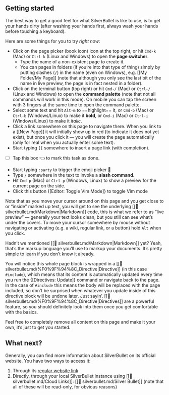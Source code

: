 ## Getting started
The best way to get a good feel for what SilverBullet is like to use, is to get your hands dirty (after washing your hands first, always wash your hands before touching a keyboard).

Here are some things for you to try _right now_:

* Click on the page picker (book icon) icon at the top right, or hit `Cmd-k` (Mac) or `Ctrl-k` (Linux and Windows) to open the **page switcher**.
  * Type the name of a non-existent page to create it.
  * You can pages in folders (if you’re into that type of thing) simply by putting slashes (`/`) in the name (even on Windows), e.g. [[My Folder/My Page]] (note that although you only see the last bit of the name in live preview, the page is in fact nested in a folder).
* Click on the terminal button (top right) or hit `Cmd-/` (Mac) or `Ctrl-/` (Linux and Windows) to open the **command palette** (note that not all commands will work in this mode). On mobile you can tap the screen with 3 fingers at the same time to open the command palette.
* Select some text and hit `Alt-m` to ==highlight== it, or `Cmd-b` (Mac) or `Ctrl-b` (Windows/Linux) to make it **bold**, or `Cmd-i` (Mac) or `Ctrl-i` (Windows/Linux) to make it _italic_.
* Click a link somewhere on this page to navigate there. When you link to a [[New Page]] it will initially show up in red (to indicate it does not yet exist), but once you click it — you will create the page automatically (only for real when you actually enter some text).
* Start typing `[[` somewhere to insert a page link (with completion).
* [ ] Tap this box 👈 to mark this task as done.
* Start typing `:party` to trigger the emoji picker 🎉
* Type `/` somewhere in the text to invoke a **slash command**.
* Hit `Cmd-p` (Mac) or `Ctrl-p` (Windows, Linux) to show a preview for the current page on the side.
* Click this button {[Editor: Toggle Vim Mode]} to toggle Vim mode

Note that as you move your cursor around on this page and you get close to or “inside” marked up text, you will get to see the underlying [[💭 silverbullet.md/Markdown|Markdown]] code, this is what we refer to as “live preview” — generally your text looks clean, but you still can see what’s under the covers. To move your cursor somewhere by mouse without navigating or activating (e.g. a wiki, regular link, or a button) hold `Alt` when you click.

Hadn’t we mentioned [[💭 silverbullet.md/Markdown|Markdown]] yet? Yeah, that’s the markup language you’ll use to markup your documents. It’s pretty simple to learn if you don’t know it already.

You will notice this whole page block is wrapped in a [[💭 silverbullet.md/%F0%9F%94%8C_Directive|Directive]] (in this case `#include`), which means that its content is automatically updated every time you run the {[Directives: Update]} command or navigate back to the page. In the case of `#include` this means the body will be replaced with the page included, so don’t be surprised when whatever you update inside of this directive block will be undone later. Just sayin’. [[💭 silverbullet.md/%F0%9F%94%8C_Directive|Directives]] are a powerful feature, so you should definitely look into them once you get comfortable with the basics.

Feel free to completely remove all content on this page and make it your own, it’s just to get you started.

## What next?
Generally, you can find more information about SilverBullet on its official website. You have two ways to access it:

1. Through its [regular website link](https://silverbullet.md/)
2. Directly, through your local SilverBullet instance using [[💭 silverbullet.md/Cloud Links]]: [[💭 silverbullet.md/Silver Bullet]] (note that all of these will be read-only, for obvious reasons)